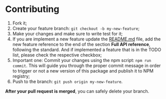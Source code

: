 # Contributing

1. Fork it;
2. Create your feature branch: `git checkout -b my-new-feature`;
3. Make your changes and make sure to write test for it;
4. If you are implement a new feature update the [README.md](README.md) file, add the new feature reference to the end of the section **Full API reference**, following the standard. And if implemented a feature that is in the TODO list, please check the respective checkbox;
5. Important one: Commit your changes using the npm script: `npm run commit`. This will guide you through the proper commit message in order to trigger or not a new version of this package and publish it to NPM registry;
6. Push to the branch: `git push origin my-new-feature`.

**After your pull request is merged**, you can safely delete your branch.
